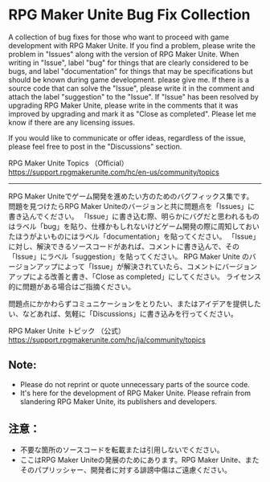 # RPG Maker Unite Bug Fix Collection

A collection of bug fixes for those who want to proceed with game development with RPG Maker Unite.
If you find a problem, please write the problem in "Issues" along with the version of RPG Maker Unite.
When writing in "Issue", label "bug" for things that are clearly considered to be bugs, and label "documentation" for things that may be specifications but should be known during game development. please give me.
If there is a source code that can solve the "Issue", please write it in the comment and attach the label "suggestion" to the "Issue".
If "Issue" has been resolved by upgrading RPG Maker Unite, please write in the comments that it was improved by upgrading and mark it as "Close as completed".
Please let me know if there are any licensing issues.

If you would like to communicate or offer ideas, regardless of the issue, please feel free to post in the "Discussions" section.

RPG Maker Unite Topics （Official）
https://support.rpgmakerunite.com/hc/en-us/community/topics

---

RPG Maker Uniteでゲーム開発を進めたい方のためのバグフィックス集です。
問題を見つけたらRPG Maker Uniteのバージョンと共に問題点を「Issues」に書き込んでください。
「Issue」に書き込む際、明らかにバグだと思われるものはラベル「bug」を貼り、仕様かもしれないけどゲーム開発の際に周知しておいたほうがよいものにはラベル「documentation」を貼ってください。
「Issue」に対し、解決できるソースコードがあれば、コメントに書き込んで、その「Issue」にラベル「suggestion」を貼ってください。
RPG Maker Unite のバージョンアップによって「Issue」が解決されていたら、コメントにバージョンアップによる改善と書き、「Close as completed」にしてください。
ライセンス的に問題がある場合はご指摘ください。

問題点にかかわらずコミュニケーションをとりたい、またはアイデアを提供したい、などあれば、気軽に「Discussions」に書き込みを行ってください。

RPG Maker Unite トピック （公式）
https://support.rpgmakerunite.com/hc/ja/community/topics


## Note:
- Please do not reprint or quote unnecessary parts of the source code.
- It's here for the development of RPG Maker Unite. Please refrain from slandering RPG Maker Unite, its publishers and developers.

## 注意：
- 不要な箇所のソースコードを転載または引用しないでください。
- ここはRPG Maker Uniteの発展のためにあります。RPG Maker Unite、またそのパプリッシャー、開発者に対する誹謗中傷はご遠慮ください。
